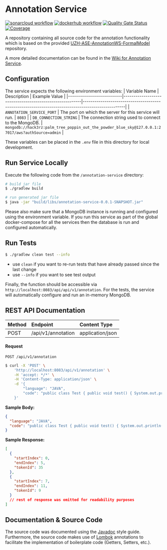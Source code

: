 # Annotation Service


[![sonarcloud workflow](https://github.com/Hack3rz-Official/annotation-web-service/actions/workflows/annotation-service-dockerhub.yml/badge.svg)](https://github.com/Hack3rz-Official/annotation-web-service/actions/workflows/annotation-service-sonarcloud.yml)
[![dockerhub workflow](https://github.com/Hack3rz-Official/annotation-web-service/actions/workflows/annotation-service-sonarcloud.yml/badge.svg)](https://github.com/Hack3rz-Official/annotation-web-service/actions/workflows/annotation-service-dockerhub.yml)
[![Quality Gate Status](https://sonarcloud.io/api/project_badges/measure?project=annotation-service&metric=alert_status)](https://sonarcloud.io/summary/new_code?id=annotation-service)
[![Coverage](https://sonarcloud.io/api/project_badges/measure?project=annotation-service&metric=coverage)](https://sonarcloud.io/summary/new_code?id=annotation-service)

A repository containing all source code for the annotation functionality which is based on the provided [UZH-ASE-AnnotationWS-FormalModel](https://github.com/MEPalma/UZH-ASE-AnnotationWS-FormalModel) repository.

A more detailed documentation can be found in the [Wiki for Annotation Service](https://github.com/Hack3rz-Official/annotation-web-service/wiki/Annotation-Service).

## Configuration
The service expects the following environment variables:
| Variable Name             | Description                                             | Example Value                                                                                     |
|---------------------------|---------------------------------------------------------|---------------------------------------------------------------------------------------------------|
| `ANNOTATION_SERVICE_PORT` | The port on which the server for this service will run. | `8083`                                                                                            |
| `DB_CONNECTION_STRING`    | The connection string used to connect to the MongoDB.   | `mongodb://hack3rz:palm_tree_poppin_out_the_powder_blue_sky@127.0.0.1:27017/aws?authSource=admin` |

These variables can be placed in the `.env` file in this directory for local development. 

## Run Service Locally
Execute the following code from the `/annotation-service` directory:

```bash
# build jar file
$ ./gradlew build

# run generated jar file
$ java -jar "build/libs/annotation-service-0.0.1-SNAPSHOT.jar"
```

Please also make sure that a MongoDB instance is running and configured using the environment variable. If you run this service as part of the global docker-compose for all the services then the database is run and configured automatically.

## Run Tests
```bash
$ ./gradlew clean test --info
```
- use `clean` if you want to re-run tests that have already passed since the last change
- use `--info` if you want to see test output

Finally, the function should be accessible via `http://localhost:8083/api/api/v1/annotation`.
For the tests, the service will automatically configure and run an in-memory MongoDB.

## **REST API Documentation**

| Method | Endpoint           | Content Type     |
|:-------|:-------------------|:-----------------|
| POST   | /api/v1/annotation | application/json |

#### Request

`POST /api/v1/annotation`
```bash
$ curl -X 'POST' \
    'http://localhost:8083/api/v1/annotation' \
    -H 'accept: */*' \
    -H 'Content-Type: application/json' \
    -d '{
        "language": "JAVA",
        "code": "public class Test { public void test() { System.out.println(\"Hello World\"); } }"
    }'
```
**Sample Body:**
```json
{
  "language": "JAVA",
  "code": "public class Test { public void test() { System.out.println('Hello World'); } }"
}
```
**Sample Response:**
```json
[
  {
    "startIndex": 0,
    "endIndex": 5,
    "tokenId": 35
  },
  {
    "startIndex": 7,
    "endIndex": 11,
    "tokenId": 9
  }
  // rest of response was omitted for readability purposes
]
```


## Documentation & Source Code
The source code was documented using the [Javadoc](https://www.oracle.com/technical-resources/articles/java/javadoc-tool.html#styleguide) style guide. Furthermore, the source code makes use of [Lombok](https://projectlombok.org/) annotations to facilitate the implementation of boilerplate code (Getters, Setters, etc.). 